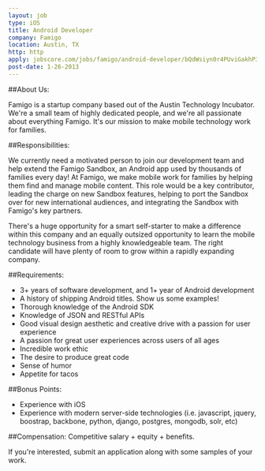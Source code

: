```yaml
---
layout: job
type: iOS
title: Android Developer
company: Famigo
location: Austin, TX
http: http
apply: jobscore.com/jobs/famigo/android-developer/bQdWsiyn0r4PUviGakhP3Q?Board=WorkCreative.net
post-date: 1-26-2013 
---
```



##About Us:

Famigo is a startup company based out of the Austin Technology Incubator.  We're a small team of highly dedicated people, and we're all passionate about everything Famigo. It's our mission to make mobile technology work for families. 


##Responsibilities:

We currently need a motivated person to join our development team and help extend the Famigo Sandbox, an Android app used by thousands of families every day! At Famigo, we make mobile work for families by helping them find and manage mobile content. This role would be a key contributor, leading the charge on new Sandbox features, helping to port the Sandbox over for new international audiences, and integrating the Sandbox with Famigo's key partners.

There's a huge opportunity for a smart self-starter to make a difference within this company and an equally outsized opportunity to learn the mobile technology business from a highly knowledgeable team. The right candidate will have plenty of room to grow within a rapidly expanding company. 


##Requirements:

* 3+ years of software development, and 1+ year of Android development
* A history of shipping Android titles. Show us some examples!
* Thorough knowledge of the Android SDK
* Knowledge of JSON and RESTful APIs
* Good visual design aesthetic and creative drive with a passion for user experience
* A passion for great user experiences across users of all ages
* Incredible work ethic
* The desire to produce great code
* Sense of humor
* Appetite for tacos


##Bonus Points:

* Experience with iOS 
* Experience with modern server-side technologies (i.e. javascript, jquery, boostrap, backbone, python, django, postgres, mongodb, solr, etc)


##Compensation:
Competitive salary + equity + benefits.


If you're interested, submit an application along with some samples of your work.

